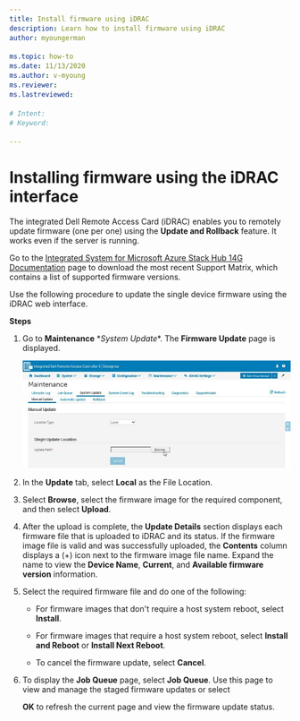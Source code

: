 ```yaml
---
title: Install firmware using iDRAC
description: Learn how to install firmware using iDRAC
author: myoungerman

ms.topic: how-to
ms.date: 11/13/2020
ms.author: v-myoung
ms.reviewer: 
ms.lastreviewed: 

# Intent: 
# Keyword: 

---
```


# Installing firmware using the iDRAC interface

The integrated Dell Remote Access Card (iDRAC) enables you to remotely
update firmware (one per one) using the **Update and Rollback**
feature. It works even if the server is running.

Go to the [Integrated System for Microsoft Azure Stack Hub 14G
Documentation](https://www.dell.com/support/home/product-support/product/cloud-for-microsoft-azure-stack14g/docs)
page to download the most recent Support Matrix, which contains a list
of supported firmware versions.

Use the following procedure to update the single device firmware using
the iDRAC web interface.

**Steps**

1.  Go to **Maintenance** \**System
    Update**. The **Firmware Update** page is displayed.

    ![](media/image-85.png)

2.  In the **Update** tab, select **Local** as the File Location.

3.  Select **Browse**, select the firmware image for the required
    component, and then select **Upload**.

4.  After the upload is complete, the **Update Details** section
    displays each firmware file that is uploaded to iDRAC and its
    status. If the firmware image file is valid and was successfully
    uploaded, the **Contents** column displays a (+) icon next to the
    firmware image file name. Expand the name to view the **Device
    Name**, **Current**, and **Available firmware version** information.

5.  Select the required firmware file and do one of the following:

    -   For firmware images that don't require a host system reboot,
        select **Install**.

    -   For firmware images that require a host system reboot, select
        **Install and Reboot** or **Install Next Reboot**.

    -   To cancel the firmware update, select **Cancel**.

6.  To display the **Job Queue** page, select **Job Queue**. Use this
    page to view and manage the staged firmware updates or select

    **OK** to refresh the current page and view the firmware update
    status.
    
